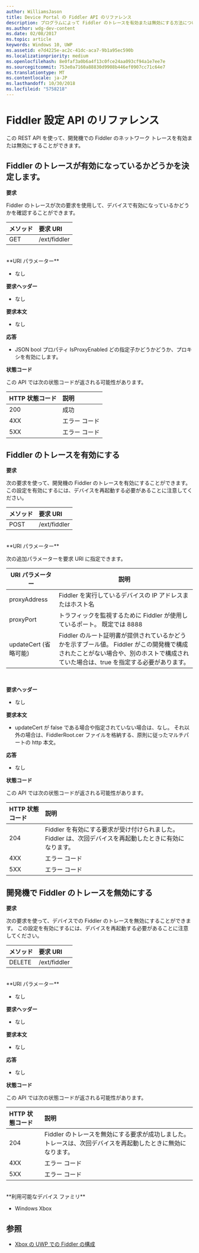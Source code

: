 ```yaml
---
author: WilliamsJason
title: Device Portal の Fiddler API のリファレンス
description: プログラムによって Fiddler のトレースを有効または無効にする方法について説明します。
ms.author: wdg-dev-content
ms.date: 02/08/2017
ms.topic: article
keywords: Windows 10, UWP
ms.assetid: e7d4225e-ac2c-41dc-aca7-9b1a95ec590b
ms.localizationpriority: medium
ms.openlocfilehash: 8e0faf3a0b6a4f13c0fce24aa093cf94a1e7ee7e
ms.sourcegitcommit: 753e0a7160a88830d9908b446ef0907cc71c64e7
ms.translationtype: MT
ms.contentlocale: ja-JP
ms.lasthandoff: 10/30/2018
ms.locfileid: "5758218"
---
```

# <a name="fiddler-settings-api-reference"></a>Fiddler 設定 API のリファレンス   
この REST API を使って、開発機での Fiddler のネットワーク トレースを有効または無効にすることができます。

## <a name="determine-if-fiddler-tracing-is-enabled"></a>Fiddler のトレースが有効になっているかどうかを決定します。

**要求**

Fiddler のトレースが次の要求を使用して、デバイスで有効になっているかどうかを確認することができます。

メソッド      | 要求 URI
:------     | :-----
GET | /ext/fiddler
<br />
**URI パラメーター**

- なし

**要求ヘッダー**

- なし

**要求本文**   

- なし

**応答**   

- JSON bool プロパティ IsProxyEnabled どの指定子かどうかどうか、プロキシを有効にします。

**状態コード**

この API では次の状態コードが返される可能性があります。

HTTP 状態コード      | 説明
:------     | :-----
200 | 成功
4XX | エラー コード
5XX | エラー コード

## <a name="enable-fiddler-tracing"></a>Fiddler のトレースを有効にする

**要求**

次の要求を使って、開発機の Fiddler のトレースを有効にすることができます。  この設定を有効にするには、デバイスを再起動する必要があることに注意してください。

メソッド      | 要求 URI
:------     | :-----
POST | /ext/fiddler
<br />
**URI パラメーター**

次の追加パラメーターを要求 URI に指定できます。

| URI パラメーター      | 説明     | 
| ------------------ |-----------------|
| proxyAddress       | Fiddler を実行しているデバイスの IP アドレスまたはホスト名 |
| proxyPort          | トラフィックを監視するために Fiddler が使用しているポート。 既定では 8888 |
| updateCert (省略可能)| Fiddler のルート証明書が提供されているかどうかを示すブール値。 Fiddler がこの開発機で構成されたことがない場合や、別のホストで構成されていた場合は、true を指定する必要があります。  |
<br>

**要求ヘッダー**

- なし

**要求本文**

- updateCert が false である場合や指定されていない場合は、なし。 それ以外の場合は、FiddlerRoot.cer ファイルを格納する、原則に従ったマルチパートの http 本文。

**応答**   

- なし  

**状態コード**

この API では次の状態コードが返される可能性があります。

HTTP 状態コード      | 説明
:------     | :-----
204 | Fiddler を有効にする要求が受け付けられました。 Fiddler は、次回デバイスを再起動したときに有効になります。
4XX | エラー コード
5XX | エラー コード

## <a name="disable-fiddler-tracing-on-the-devkit"></a>開発機で Fiddler のトレースを無効にする

**要求**

次の要求を使って、デバイスでの Fiddler のトレースを無効にすることができます。 この設定を有効にするには、デバイスを再起動する必要があることに注意してください。

メソッド      | 要求 URI
:------     | :-----
DELETE | /ext/fiddler
<br />
**URI パラメーター**

- なし

**要求ヘッダー**

- なし

**要求本文**   

- なし

**応答**   

- なし 

**状態コード**

この API では次の状態コードが返される可能性があります。

HTTP 状態コード      | 説明
:------     | :-----
204 | Fiddler のトレースを無効にする要求が成功しました。 トレースは、次回デバイスを再起動したときに無効になります。
4XX | エラー コード
5XX | エラー コード

<br />
**利用可能なデバイス ファミリ**

* Windows Xbox

## <a name="see-also"></a>参照
- [Xbox の UWP での Fiddler の構成](uwp-fiddler.md)

